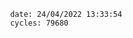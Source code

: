 

                date: 24/04/2022 13:33:54
                cycles: 79680

                         